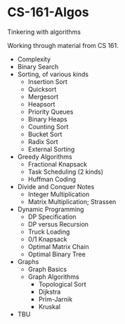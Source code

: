# CS-161-Algos
Tinkering with algorithms

Working through material from CS 161.
- Complexity
- Binary Search
- Sorting, of various kinds
  - Insertion Sort
  - Quicksort
  - Mergesort
  - Heapsort
  - Priority Queues
  - Binary Heaps
  - Counting Sort
  - Bucket Sort
  - Radix Sort
  - External Sorting
- Greedy Algorithms
  - Fractional Knapsack
  - Task Scheduling (2 kinds)
  - Huffman Coding
- Divide and Conquer Notes
  - Integer Multiplication
  - Matrix Multiplication; Strassen
- Dynamic Programming
  - DP Specification
  - DP versus Recursion
  - Truck Loading
  - 0/1 Knapsack
  - Optimal Matrix Chain
  - Optimal Binary Tree
- Graphs
  - Graph Basics
  - Graph Algorithms
    - Topological Sort
    - Dijkstra
    - Prim-Jarnik
    - Kruskal
- TBU
